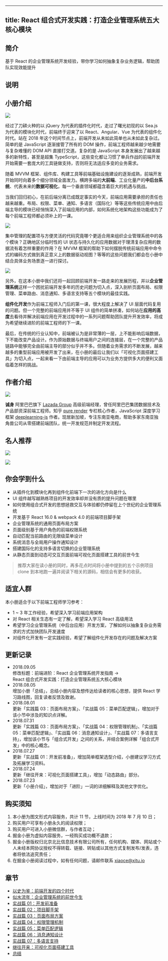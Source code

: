 
---
title: React 组合式开发实践：打造企业管理系统五大核心模块
---

## 简介
基于 React 的企业管理系统开发经验，带你学习如何抽象复杂业务逻辑，帮助团队实现效能提升

## 说明
## 小册介绍

![](https://p1-jj.byteimg.com/tos-cn-i-t2oaga2asx/gold-user-assets/2018/7/9/1647e3fd699005d2~tplv-t2oaga2asx-image.image)

经过了刀耕火种的以 jQuery 为代表的插件化时代，走过了曙光初现的以 Sea.js 为代表的模块化时代，前端终于迎来了以 React、Angular、Vue 为代表的组件化时代。站在 2018 年这个时间节点上，前端开发从未如此简单也从未如此复杂过。简单的是 JavaScript 逐渐接管了所有的 DOM 操作，前端工程师越来越少地需要与复杂难懂的 DOM API 直接打交道。复杂的是 JavaScript 本身发展出了越来越多的新特性，甚至是超集 TypeScript，这些变化都让习惯了单兵作战的前端开发开始需要一套庞大的工具链做支持，否则将无法适应多变的业务需求。

随着 MVVM 框架、组件库、构建工具等前端基础设施建设的逐渐成熟，前端开发开始同时向着多个细分领域全面发力。横跨多端的**大前端**、工业化量产的**中后台系统**、代表未来的**数据可视化**，每一个垂直领域都蕴含着巨大的机遇与挑战。

当我们回归初心，在前后端分离已成既定事实的今天，前端应用需要承担的责任也越来越重。布局、权限、菜单、通知、多语言（国际化）等等这些传统应用中由后端主导的模块已经悄悄深入了前端应用的内部，如何系统化地架构这些功能成为了每个前端工程师都必须补上的一课。

![](https://p1-jj.byteimg.com/tos-cn-i-t2oaga2asx/gold-user-assets/2018/9/5/165a8a43db246a15~tplv-t2oaga2asx-image.image)

集中管理的配置项与方便灵活的代码究竟哪个更适合用来组织企业管理系统中的各个模块？正确地区分临时性的 UI 状态与持久化的应用数据对于理清复杂应用的数据流有着怎样重要的作用？在 MVVM 框架的帮助下如何摆脱传统前端应用中命令式的编码方式做到真正意义上的数据驱动视图？等等的这些问题我们都会在小册中结合具体业务场景逐一进行探讨。

![](https://p1-jj.byteimg.com/tos-cn-i-t2oaga2asx/gold-user-assets/2018/7/9/1647e48c7d680ebc~tplv-t2oaga2asx-image.image)

另外，在这本小册中我们还将一起回顾前端开发一路走来的发展历程，并以**企业管理系统**这样一个困扰前端开发多年的历史问题为切入点，深入剖析页面布局、权限管理、菜单路由、消息通知、多语言支持等五个模块的最佳实践。

**组件化开发**作为前端工程师入门后的第一课，很大程度上解决了 UI 层面代码复用的问题。但一个完整的前端应用并不等于 UI 组件的简单拼凑，如何站在**应用的高度**去看待并解决前端应用在开发过程中的一系列问题帮助团队提升开发效率，将成为希望继续进阶的前端工程师的下一课。

最后，在传统的行业认知中，前端被认为是非常薄的一层，上不能影响后端数据，下不能改变产品设计。作为原始数据与终端用户之间的连接层，在一个完整的产品链路中能够完全由前端主导的部分似乎并不多。但随着业务需求的不断发展，越来越多的重型前端应用被开发了出来，在小册的最后让我们以「可视化页面搭建工具」为切入点，一起来看一下由前端主导的应用可以为业务方提供多大的便利又面临着怎样的挑战。

## 作者介绍

![](https://p1-jj.byteimg.com/tos-cn-i-t2oaga2asx/gold-user-assets/2018/7/9/1647ec4f79ce9833~tplv-t2oaga2asx-image.image)

**诚身** 阿里巴巴旗下 [Lazada Group](https://en.wikipedia.org/wiki/Lazada_Group) 高级前端经理，曾任阿里巴巴集团数据技术及产品部资深前端工程师。知乎 [pure render](https://zhuanlan.zhihu.com/purerender) 专栏核心作者，JavaScript 深度学习框架 [deeplearning-js](http://www.deeplearning-js.com/) 作者。现居新加坡，专注东南亚电商，帮助多家东南亚独角兽公司从零搭建前端团队，统一开发规范并制定开发流程。

## 名人推荐

![](https://p1-jj.byteimg.com/tos-cn-i-t2oaga2asx/gold-user-assets/2018/9/5/165a8a52612e3e0f~tplv-t2oaga2asx-image.image)

![](https://p1-jj.byteimg.com/tos-cn-i-t2oaga2asx/gold-user-assets/2018/9/5/165a8a59f5681892~tplv-t2oaga2asx-image.image)

## 你会学到什么

- 从插件化到模块化再到组件化前端下一次的进化方向是什么
- UI 组件越写越熟练项目的开发效率却并没有质的提升问题在哪里
- 如何使用组合式开发的思想拯救交互与体验都仍停留在上个世纪的企业管理系统
- 开发基于 React 16.0 \& webpack 4.0 的前端项目脚手架
- 企业管理系统的通用页面布局方案
- 页面级别基于用户角色的前端权限系统
- 自动匹配当前路由的无限级菜单设计
- 系统消息与全局用户操作通知设计
- 搭建国际化的支持多语言切换的企业管理系统
- 从静态页面到动态可交互页面前端可视化页面搭建工具的前世今生

> 推荐大家在读小册的同时，再多花点时间将小册中提到的五个示例项目 clone 到本地跑一遍并阅读下相关的源码，相信会有更多的收获。

## 适宜人群

本小册适合于以下前端工程师学习参考：

- 1 \~ 3 年工作经验，希望深入学习前端应用架构
- 对 React 相关生态有一定了解，希望深入学习 React 高级用法
- 希望学习企业管理系统（中后台应用）开发方案，了解如何以抽象复杂业务需求的方式加快团队开发速度
- 对组件化开发有一定实践经验，希望了解组件化开发存在的问题及解决方案

## 更新记录

- 2018.09.05  
  修改标题：前端进阶：React 企业管理系统开发指南 ->  
  React 组合式开发实践：打造企业管理系统五大核心模块
- 2018.08.05  
  增加小册「总结」，总结小册内容及想传达给读者的核心思想，提供 React 学习路线图，回复读者反馈及致谢。
- 2018.08.01  
  更新「实践篇 03：页面布局方案」、「实战篇 05：菜单匹配逻辑」，增加对于该小节中涉及的知识点详解。
- 2018.07.31  
  更新「实践篇 03：页面布局方案」、「实战篇 04：权限管理机制」、「实战篇 05：菜单匹配逻辑」、「实战篇 06：消息通知设计」、「实战篇 07：多语言支持」，增加该小节与「组合式开发」之间的关系，并结合案例详解「组合式开发」中的核心概念。
- 2018.07.27  
  更新「实战篇 01：开发前准备」，增加简单框架选型介绍，小册建议学习方式及拓展学习资料。
- 2018.07.24  
  更新「继往开来：可视化页面搭建工具」，增加「动态路由」部分。
- 2018.07.23  
  更新「小册介绍」，增加对于「进阶」一词的详细解释及其他文字优化。

## 购买须知

1.  本小册为图文形式内容服务，共计 11 节，上线时间为 2018 年 7 月 10 日；
2.  购买用户可享有小册永久的阅读权限；
3.  购买用户可进入小册微信群，与作者互动；
4.  掘金小册为虚拟内容服务，一经购买成功概不退款；
5.  掘金小册版权归北京北比信息技术有限公司所有，任何机构、媒体、网站或个人未经本网协议授权不得转载、链接、转贴或以其他方式复制发布/发表，违者将依法追究责任；
6.  在掘金小册阅读过程中，如有任何问题，请邮件联系 <xiaoce@xitu.io>

## 章节
- [以史为鉴：前端开发的四个时代](./yi-shi-wei-jian-qian-duan-kai-fa-de-si-ge-shi-dai.md)
- [似水流年：企业管理系统的前世今生](./si-shui-liu-nian-qi-ye-guan-li-xi-tong-de-qian-shi-jin-sheng.md)
- [实战篇 01：开发前准备](<./shi-zhan-pian-01-kai-fa-qian-zhun-bei.md>)
- [实战篇 02：项目脚手架](<./shi-zhan-pian-02-xiang-mu-jiao-shou-jia.md>)
- [实战篇 03：页面布局方案](<./shi-zhan-pian-03-ye-mian-bu-ju-fang-an.md>)
- [实战篇 04：权限管理机制](<./shi-zhan-pian-04-quan-xian-guan-li-ji-zhi.md>)
- [实战篇 05：菜单匹配逻辑](<./shi-zhan-pian-05-cai-dan-pi-pei-luo-ji.md>)
- [实战篇 06：消息通知设计](<./shi-zhan-pian-06-xiao-xi-tong-zhi-she-ji.md>)
- [实战篇 07：多语言支持](<./shi-zhan-pian-07-duo-yu-yan-zhi-chi.md>)
- [继往开来：可视化页面搭建工具](./ji-wang-kai-lai-ke-shi-hua-ye-mian-da-jian-gong-ju.md)
- [总结](./zong-jie.md)

    
